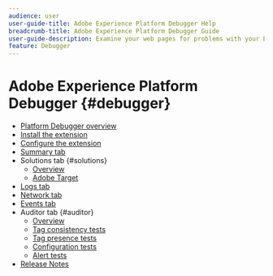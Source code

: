 ```yaml
---
audience: user
user-guide-title: Adobe Experience Platform Debugger Help
breadcrumb-title: Adobe Experience Platform Debugger Guide
user-guide-description: Examine your web pages for problems with your Experience Platform implementations using the Adobe Experience Platform Debugger for Chrome and Firefox.
feature: Debugger
---
```


# Adobe Experience Platform Debugger {#debugger}

* [Platform Debugger overview](./home.md)
* [Install the extension](./install-debugger.md)
* [Configure the extension](./configure-debugger.md)
* [Summary tab](./summary.md)
* Solutions tab {#solutions}
  * [Overview](./solutions/overview.md)
  * [Adobe Target](./solutions/target.md)
* [Logs tab](./logs.md)
* [Network tab](./network.md)
* [Events tab](./events.md)
* Auditor tab {#auditor}
  * [Overview](./auditor/overview.md)
  * [Tag consistency tests](./auditor/tag-consistency.md)
  * [Tag presence tests](./auditor/tag-presence.md)
  * [Configuration tests](./auditor/configuration.md)
  * [Alert tests](./auditor/alerts.md)
* [Release Notes](./release-notes.md)
